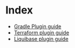 # Index

- [Gradle Plugin guide](./DOCKER.md)
- [Terraform plugin guide](./TERRAFORM.md)
- [Liquibase plugin guide](./LIQUIBASE.md)
